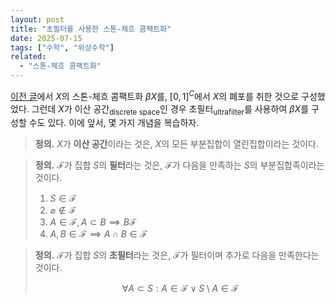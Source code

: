 ```yaml
---
layout: post
title: "초필터를 사용한 스톤-체흐 콤팩트화"
date: 2025-07-15
tags: ["수학", "위상수학"]
related:
  - "스톤-체흐 콤팩트화"
---
```


[이전 글](https://dimenerno.github.io/2025/07/10/stone-cech)에서 $X$의 스톤-체흐 콤팩트화 $\beta X$를, $[0, 1]^C$에서 $X$의 폐포를 취한 것으로 구성했었다. 그런데 $X$가 이산 공간<sub>discrete space</sub>인 경우 초필터<sub>ultrafilter</sub>를 사용하여 $\beta X$를 구성할 수도 있다. 이에 앞서, 몇 가지 개념을 복습하자.

> **정의.** $X$가 **이산 공간**이라는 것은, $X$의 모든 부분집합이 열린집합이라는 것이다.

> **정의.** $\mathcal{F}$가 집합 $S$의 **필터**라는 것은, $\mathcal{F}$가 다음을 만족하는 $S$의 부분집합족이라는 것이다.
>
> 1. $S \in \mathcal{F}$
> 2. $\varnothing \notin \mathcal{F}$
> 3. $A \in \mathcal{F}, A \subset B \implies B \mathcal{F}$
> 4. $A, B \in \mathcal{F} \implies A \cap B \in \mathcal{F}$

> **정의.** $\mathcal{F}$가 집합 $S$의 **초필터**라는 것은, $\mathcal{F}$가 필터이며 추가로 다음을 만족한다는 것이다.
>
> $$
> \forall A \subset S : A \in \mathcal{F} \lor S \setminus A \in \mathcal{F}
> $$
